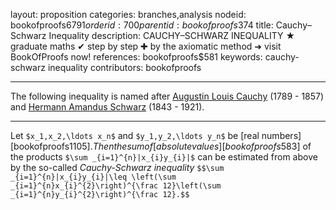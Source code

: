 layout: proposition
categories: branches,analysis
nodeid: bookofproofs$6791
orderid: 700
parentid: bookofproofs$374
title: Cauchy–Schwarz Inequality
description: CAUCHY–SCHWARZ INEQUALITY ★ graduate maths ✔ step by step ✚ by the axiomatic method ➜ visit BookOfProofs now!
references: bookofproofs$581
keywords: cauchy-schwarz inequality
contributors: bookofproofs


---
The following inequality is named after [Augustin Louis Cauchy](https://mathshistory.st-andrews.ac.uk/Biographies/Cauchy/) (1789 - 1857) and [Hermann Amandus Schwarz](https://mathshistory.st-andrews.ac.uk/Biographies/Schwarz/) (1843 - 1921).

---

Let `$x_1,x_2,\ldots x_n$` and `$y_1,y_2,\ldots y_n$` be [real numbers][bookofproofs$1105]. Then the sum of [absolute values][bookofproofs$583] of the products `$\sum _{i=1}^{n}|x_{i}y_{i}|$` can be estimated from above by the so-called *Cauchy-Schwarz inequality*
`$$\sum _{i=1}^{n}|x_{i}y_{i}|\leq \left(\sum _{i=1}^{n}x_{i}^{2}\right)^{\frac 12}\left(\sum _{i=1}^{n}y_{i}^{2}\right)^{\frac 12}.$$`
